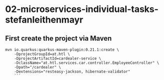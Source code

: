 # 02-microservices-individual-tasks-stefanleithenmayr

## First create the project via Maven
```
mvn io.quarkus:quarkus-maven-plugin:0.21.1:create \
    -DprojectGroupId=at.htl \
    -DprojectArtifactId=cardealer-service \
    -DclassName="at.htl.services.car.controller.EmployeeController" \
    -Dpath="/cardealer" \
    -Dextensions="resteasy-jackson, hibernate-validator"
    ```
